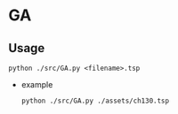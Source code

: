 # GA

## 

## Usage
```
python ./src/GA.py <filename>.tsp
```
* example 
    ```
    python ./src/GA.py ./assets/ch130.tsp
    ```